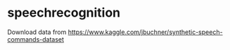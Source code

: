 # speechrecognition
Download data from https://www.kaggle.com/jbuchner/synthetic-speech-commands-dataset
